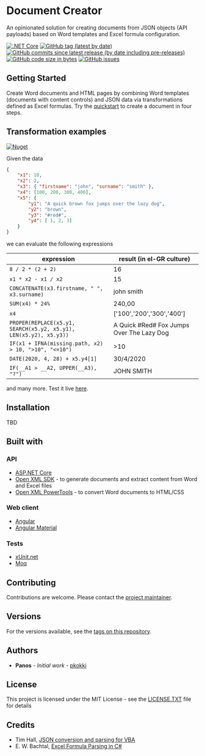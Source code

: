 # Document Creator

An opinionated solution for creating documents from JSON objects (API payloads) based on Word templates and Excel formula configuration.

[![.NET Core](https://github.com/pkokki/DocumentCreator/workflows/.NET%20Core/badge.svg)](https://github.com/pkokki/DocumentCreator/actions?query=workflow%3A%22.NET+Core%22)
[![GitHub tag (latest by date)](https://img.shields.io/github/v/tag/pkokki/DocumentCreator)](https://github.com/pkokki/DocumentCreator/releases) 
[![GitHub commits since latest release (by date including pre-releases)](https://img.shields.io/github/commits-since/pkokki/DocumentCreator/0.2.0-alpha/master?include_prereleases)](https://github.com/pkokki/DocumentCreator/commits/master) 
[![GitHub code size in bytes](https://img.shields.io/github/languages/code-size/pkokki/DocumentCreator)](https://github.com/pkokki/DocumentCreator) 
[![GitHub issues](https://img.shields.io/github/issues/pkokki/DocumentCreator)](https://github.com/pkokki/DocumentCreator/issues)

## Getting Started

Create Word documents and HTML pages by combining Word templates (documents with content controls) and JSON data via transformations defined as Excel formulas. Try the [quickstart](https://document-creator.azurewebsites.net/#/) to create a document in four steps.

## Transformation examples

[![Nuget](https://img.shields.io/nuget/v/JsonExcelExpressions)](https://www.nuget.org/packages/JsonExcelExpressions/)

Given the data

```json
{
    "x1": 10,
    "x2": 2,
    "x3": { "firstname": "john", "surname": "smith" },
    "x4": [100, 200, 300, 400],
    "x5": {
        "y1": "A quick brown fox jumps over the lazy dog",
        "y2": "brown",
        "y3": "#red#",
        "y4": [ 1, 2, 3]
    }
}
```

we can evaluate the following expressions

| expression | result (in el-GR culture) |
| --- | --- | 
| `8 / 2 * (2 + 2)` | 16 |
| `x1 * x2 - x1 / x2` | 15 |
| `CONCATENATE(x3.firstname, " ", x3.surname)` | john smith |
| `SUM(x4) * 24%` | 240,00 |
| `x4` | ['100','200','300','400'] |
| `PROPER(REPLACE(x5.y1, SEARCH(x5.y2, x5.y1), LEN(x5.y2), x5.y3))` | A Quick #Red# Fox Jumps Over The Lazy Dog |
| `IF(x1 + IFNA(missing.path, x2) > 10, ">10", "<=10")` | >10 |
| `DATE(2020, 4, 28) + x5.y4[1]` | 30/4/2020 |
| `IF(__A1 > __A2, UPPER(__A3), "?")` | JOHN SMITH |

and many more. Test it live [here](https://document-creator.azurewebsites.net/#/expressions).

## Installation

TBD

## Built with

### API

* [ASP.NET Core](https://github.com/dotnet/aspnetcore) 
* [Open XML SDK](https://github.com/OfficeDev/Open-XML-SDK) - to generate documents and extract content from Word and Excel files
* [Open XML PowerTools](https://github.com/OfficeDev/Open-Xml-PowerTools) - to convert Word documents to HTML/CSS

### Web client

* [Angular](https://github.com/angular/angular)
* [Angular Material](https://github.com/angular/components)

### Tests

* [xUnit.net](https://github.com/xunit/xunit)
* [Moq](https://github.com/moq/moq4)

## Contributing

Contributions are welcome. Please contact the [project maintainer](https://twitter.com/pkokki).

## Versions

For the versions available, see the [tags on this repository](https://github.com/pkokki/DocumentCreator/tags). 

## Authors

* **Panos** - *Initial work* - [pkokki](https://twitter.com/pkokki)

## License

This project is licensed under the MIT License - see the [LICENSE.TXT](LICENSE.TXT) file for details

## Credits
* Tim Hall, [JSON conversion and parsing for VBA](https://github.com/VBA-tools/VBA-JSON)
* E. W. Bachtal, [Excel Formula Parsing in C#](https://ewbi.blogs.com/develops/2007/03/excel_formula_p.html)

